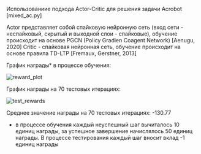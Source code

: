Использованиие подхода Actor-Critic для решения задачи Acrobot [mixed_ac.py]

Actor представляет собой спайковую нейронную сеть (вход сети - неспайковый, скрытый и выходной слои - спайковые), обучение происходит на основе PGCN (Policy Gradien Coagent Network) [Aenugu, 2020]
Critic - спайковая нейронная сеть, обучение происходит на основе правила TD-LTP [Fremaux, Gerstner, 2013]

График награды* в процессе обучения:

![reward_plot](https://github.com/tiyunes/snn_rl/assets/79756733/7a921c69-2e07-4520-b769-f8c1d41d6498)

График награды на 70 тестовых итерациях:

![test_rewards](https://github.com/tiyunes/snn_rl/assets/79756733/8a47374c-66eb-4086-bad7-bb009a74ec35)

Среднее значение награды на 70 тестовых итерациях: -130.77

* в процессе обучения каждый неуспешный шаг вычиталось 10 единиц награды, за успешное завершение начислялось 50 единиц награды. В процессе тестирования каждый шаг вносит вклад -1 единиц награды
